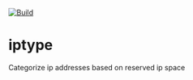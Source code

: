 [![Build](https://github.com/kmulvey/iptype/actions/workflows/build.yml/badge.svg)](https://github.com/kmulvey/iptype/actions/workflows/build.yml) 

# iptype
Categorize ip addresses based on reserved ip space
